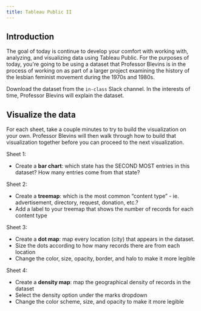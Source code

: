 ```yaml
---
title: Tableau Public II
---
```


## Introduction

The goal of today is continue to develop your comfort with working with, analyzing, and visualizing data using Tableau Public. For the purposes of today, you're going to be using a dataset that Professor Blevins is in the process of working on as part of a larger project examining the history of the lesbian feminist movement during the 1970s and 1980s.

Download the dataset from the `in-class` Slack channel. In the interests of time, Professor Blevins will explain the dataset.

## Visualize the data

For each sheet, take a couple minutes to try to build the visualization on your own. Professor Blevins will then walk through how to build that visualization together before you can proceed to the next visualization.

Sheet 1:

- Create a **bar chart**: which state has the SECOND MOST entries in this dataset? How many entries come from that state?

Sheet 2:

- Create a **treemap**: which is the most common “content type” - ie. advertisement, directory, request, donation, etc.? 
- Add a label to your treemap that shows the number of records for each content type

Sheet 3:

- Create a **dot map**: map every location (city) that appears in the dataset.
- Size the dots according to how many records there are from each location
- Change the color, size, opacity, border, and halo to make it more legible

Sheet 4:

* Create a **density map**: map the geographical density of records in the dataset
* Select the density option under the marks dropdown
* Change the color scheme, size, and opacity to make it more legible